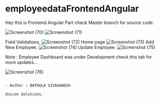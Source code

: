 # employeedataFrontendAngular
Hey this is Frontend Angular Part check Master branch for source code.

![Screenshot (70)](https://github.com/sivaganeshbathula70/employeedataFrontendAngular/assets/60910411/7624d099-e884-43ef-a7bd-d368fb025c4c)
![Screenshot (71)](https://github.com/sivaganeshbathula70/employeedataFrontendAngular/assets/60910411/7e2e0d28-c2b4-418d-87a4-13c1e95bf226)

Field Validations.
![Screenshot (72)](https://github.com/sivaganeshbathula70/employeedataFrontendAngular/assets/60910411/02cab44a-390f-4f4c-b9ee-f4945312ed25)
Home page 
![Screenshot (73)](https://github.com/sivaganeshbathula70/employeedataFrontendAngular/assets/60910411/27197339-f3ad-4ad6-a4e1-7246a2bb581d)
Add New Employee.
![Screenshot (74)](https://github.com/sivaganeshbathula70/employeedataFrontendAngular/assets/60910411/4751aca2-7e60-4fc9-8711-55f02c5ef750)
Update Employee.
![Screenshot (75)](https://github.com/sivaganeshbathula70/employeedataFrontendAngular/assets/60910411/f6e3cd4b-3c6e-4287-a90f-3ea1a1874f15)

Note : Employee Dashboard was under Development check this tab for more updates...

![Screenshot (76)](https://github.com/sivaganeshbathula70/employeedataFrontendAngular/assets/60910411/e2277f72-fecc-4ab7-bb60-20a55a0c93a4)


                                                                                                          - Author : BATHULA SIVAGANESH
                                                                                                                     Unicon Solutions.



